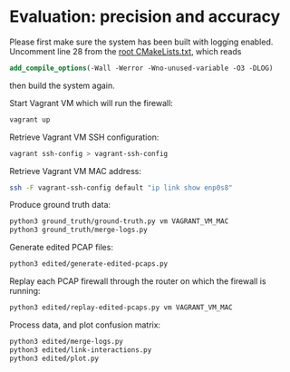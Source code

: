 # Evaluation: precision and accuracy

Please first make sure the system has been built with logging enabled.
Uncomment line 28 from the [root CMakeLists.txt](../../CMakeLists.txt),
which reads
```cmake
add_compile_options(-Wall -Werror -Wno-unused-variable -O3 -DLOG)
```
then build the system again.

Start Vagrant VM which will run the firewall:
```bash
vagrant up
```

Retrieve Vagrant VM SSH configuration:
```bash
vagrant ssh-config > vagrant-ssh-config
```

Retrieve Vagrant VM MAC address:
```bash
ssh -F vagrant-ssh-config default "ip link show enp0s8"
```

Produce ground truth data:
```bash
python3 ground_truth/ground-truth.py vm VAGRANT_VM_MAC
python3 ground_truth/merge-logs.py
```

Generate edited PCAP files:
```bash
python3 edited/generate-edited-pcaps.py
```

Replay each PCAP firewall through the router on which the firewall is running:
```bash
python3 edited/replay-edited-pcaps.py vm VAGRANT_VM_MAC
```

Process data, and plot confusion matrix:
```bash
python3 edited/merge-logs.py
python3 edited/link-interactions.py
python3 edited/plot.py
```
